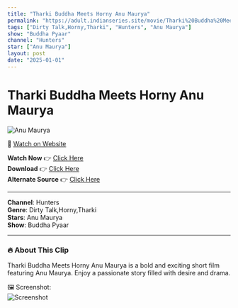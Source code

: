 ```yaml
---
title: "Tharki Buddha Meets Horny Anu Maurya"
permalink: "https://adult.indianseries.site/movie/Tharki%20Buddha%20Meets%20Horny%20Anu%20Maurya"
tags: ["Dirty Talk,Horny,Tharki", "Hunters", "Anu Maurya"]
show: "Buddha Pyaar"
channel: "Hunters"
star: ["Anu Maurya"]
layout: post
date: "2025-01-01"
---
```


# Tharki Buddha Meets Horny Anu Maurya

![Anu Maurya](https://shorts.desisins.com/wp-content/uploads/2024/03/Tharki-Buddha-Meets-Horny-Anu-Maurya-Buddha-Pyaar-Hunters-DesiSins.com_.jpg)

🔗 [Watch on Website](https://adult.indianseries.site/movie/Tharki%20Buddha%20Meets%20Horny%20Anu%20Maurya)

**Watch Now** 👉 [Click Here](https://adult.indianseries.site/movie/Tharki%20Buddha%20Meets%20Horny%20Anu%20Maurya)  
**Download** 👉 [Click Here](https://adult.indianseries.site/movie/Tharki%20Buddha%20Meets%20Horny%20Anu%20Maurya)  
**Alternate Source** 👉 [Click Here](https://adult.indianseries.site/movie/Tharki%20Buddha%20Meets%20Horny%20Anu%20Maurya)

---

**Channel**: Hunters  
**Genre**: Dirty Talk,Horny,Tharki  
**Stars**: Anu Maurya  
**Show**: Buddha Pyaar

---

### 🔥 About This Clip

Tharki Buddha Meets Horny Anu Maurya is a bold and exciting short film featuring Anu Maurya. Enjoy a passionate story filled with desire and drama.
 
🖼️ Screenshot:  
![Screenshot](https://shorts.desisins.com/wp-content/uploads/2024/03/Tharki-Buddha-Meets-Horny-Anu-Maurya-Buddha-Pyaar-Hunters-DesiSins.com_.jpg)
